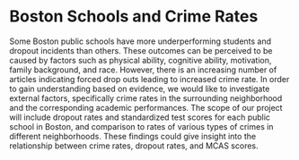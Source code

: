 # Boston Schools and Crime Rates
Some Boston public schools have more underperforming students and dropout incidents than others. These outcomes can be perceived to be 
caused by factors such as physical ability, cognitive ability, motivation, family background, and race. However, there is an increasing 
number of articles indicating forced drop outs leading to increased crime rate. In order to gain understanding based on evidence, we 
would like to investigate external factors, specifically crime rates in the surrounding neighborhood and the corresponding academic 
performances. The scope of our project will include dropout rates and standardized test scores for each public school in Boston, and 
comparison to rates of various types of crimes in different neighborhoods. These findings could give insight into the relationship between 
crime rates, dropout rates, and MCAS scores.
